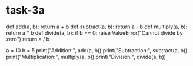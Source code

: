 # task-3a
def add(a, b):
    return a + b
def subtract(a, b):
    return a - b
def multiply(a, b):
    return a * b
def divide(a, b):
    if b == 0:
        raise ValueError("Cannot divide by zero")
    return a / b

a = 10
b = 5
print("Addition:", add(a, b))
print("Subtraction:", subtract(a, b))
print("Multiplication:", multiply(a, b))
print("Division:", divide(a, b))
